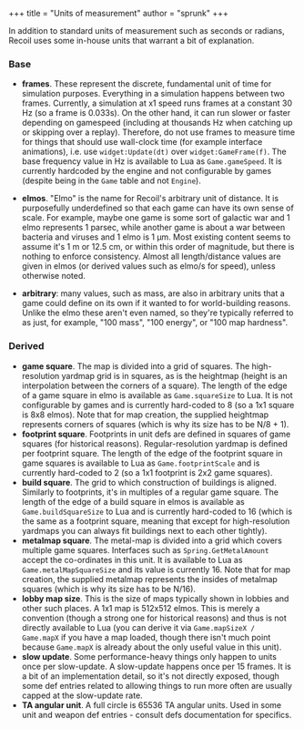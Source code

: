 +++
title = "Units of measurement"
author = "sprunk"
+++

In addition to standard units of measurement such as seconds or radians, Recoil uses some in-house units that warrant a bit of explanation.

### Base

 * **frames**. These represent the discrete, fundamental unit of time for simulation purposes.
Everything in a simulation happens between two frames.
Currently, a simulation at x1 speed runs frames at a constant 30 Hz (so a frame is 0.033s).
On the other hand, it can run slower or faster depending on gamespeed (including at thousands Hz when catching up or skipping over a replay).
Therefore, do not use frames to measure time for things that should use wall-clock time (for example interface animations), i.e. use `widget:Update(dt)` over `widget:GameFrame(f)`.
The base frequency value in Hz is available to Lua as `Game.gameSpeed`.
It is currently hardcoded by the engine and not configurable by games (despite being in the `Game` table and not `Engine`).

* **elmos**. "Elmo" is the name for Recoil's arbitrary unit of distance. It is purposefully underdefined so that each game can have its own sense of scale.
For example, maybe one game is some sort of galactic war and 1 elmo represents 1 parsec, while another game is about a war between bacteria and viruses and 1 elmo is 1 μm.
Most existing content seems to assume it's 1 m or 12.5 cm, or within this order of magnitude, but there is nothing to enforce consistency.
Almost all length/distance values are given in elmos (or derived values such as elmo/s for speed), unless otherwise noted.

* **arbitrary**: many values, such as mass, are also in arbitrary units that a game could define on its own if it wanted to for world-building reasons.
Unlike the elmo these aren't even named, so they're typically referred to as just, for example, "100 mass", "100 energy", or "100 map hardness".

### Derived

* **game square**. The map is divided into a grid of squares.
The high-resolution yardmap grid is in squares, as is the heightmap (height is an interpolation between the corners of a square).
The length of the edge of a game square in elmo is available as `Game.squareSize` to Lua.
It is not configurable by games and is currently hard-coded to 8 (so a 1x1 square is 8x8 elmos).
Note that for map creation, the supplied heightmap represents corners of squares (which is why its size has to be N/8 + 1).
* **footprint square**. Footprints in unit defs are defined in squares of game squares (for historical reasons).
Regular-resolution yardmap is defined per footprint square.
The length of the edge of the footprint square in game squares is available to Lua as `Game.footprintScale` and is currently hard-coded to 2 (so a 1x1 footprint is 2x2 game squares).
* **build square**. The grid to which construction of buildings is aligned.
Similarly to footprints, it's in multiples of a regular game square.
The length of the edge of a build square in elmos is available as `Game.buildSquareSize` to Lua and is currently hard-coded to 16 (which is the same as a footprint square, meaning that except for high-resolution yardmaps you can always fit buildings next to each other tightly).
* **metalmap square**. The metal-map is divided into a grid which covers multiple game squares.
Interfaces such as `Spring.GetMetalAmount` accept the co-ordinates in this unit.
It is available to Lua as `Game.metalMapSquareSize` and its value is currently 16.
Note that for map creation, the supplied metalmap represents the insides of metalmap squares (which is why its size has to be N/16).
* **lobby map size**. This is the size of maps typically shown in lobbies and other such places.
A 1x1 map is 512x512 elmos.
This is merely a convention (though a strong one for historical reasons) and thus is not directly available to Lua (you can derive it via `Game.mapSizeX / Game.mapX` if you have a map loaded, though there isn't much point because `Game.mapX` is already about the only useful value in this unit).
* **slow update**. Some performance-heavy things only happen to units once per slow-update.
A slow-update happens once per 15 frames.
It is a bit of an implementation detail, so it's not directly exposed, though some def entries related to allowing things to run more often are usually capped at the slow-update rate.
* **TA angular unit**. A full circle is 65536 TA angular units.
Used in some unit and weapon def entries - consult defs documentation for specifics.
